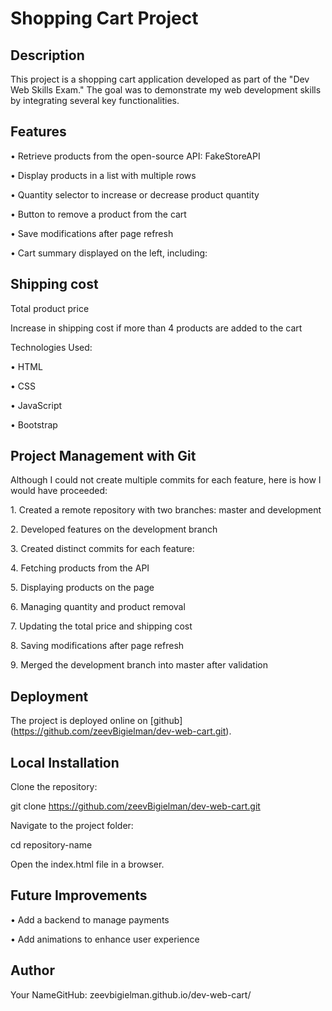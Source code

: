 # Shopping Cart Project

## Description

This project is a shopping cart application developed as part of the "Dev Web Skills Exam." The goal was to demonstrate my web development skills by integrating several key functionalities.

## Features

•⁠ ⁠Retrieve products from the open-source API: FakeStoreAPI

•⁠ ⁠Display products in a list with multiple rows

•⁠ ⁠Quantity selector to increase or decrease product quantity

•⁠ ⁠Button to remove a product from the cart

•⁠ ⁠Save modifications after page refresh

•⁠ ⁠Cart summary displayed on the left, including:

## Shipping cost

Total product price

Increase in shipping cost if more than 4 products are added to the cart

Technologies Used:

•⁠ ⁠HTML

•⁠ ⁠CSS

•⁠ ⁠JavaScript

•⁠ ⁠Bootstrap

## Project Management with Git

Although I could not create multiple commits for each feature, here is how I would have proceeded:

1.⁠ ⁠Created a remote repository with two branches: master and development

2.⁠ ⁠Developed features on the development branch

3.⁠ ⁠Created distinct commits for each feature:

4.⁠ ⁠Fetching products from the API

5.⁠ ⁠Displaying products on the page

6.⁠ ⁠Managing quantity and product removal

7.⁠ ⁠Updating the total price and shipping cost

8.⁠ ⁠Saving modifications after page refresh

9.⁠ ⁠Merged the development branch into master after validation

## Deployment

The project is deployed online on [github] (https://github.com/zeevBigielman/dev-web-cart.git).

## Local Installation

Clone the repository:

git clone https://github.com/zeevBigielman/dev-web-cart.git

Navigate to the project folder:

cd repository-name

Open the index.html file in a browser.

## Future Improvements

•⁠ ⁠Add a backend to manage payments

•⁠ ⁠Add animations to enhance user experience

## Author

Your NameGitHub: zeevbigielman.github.io/dev-web-cart/
